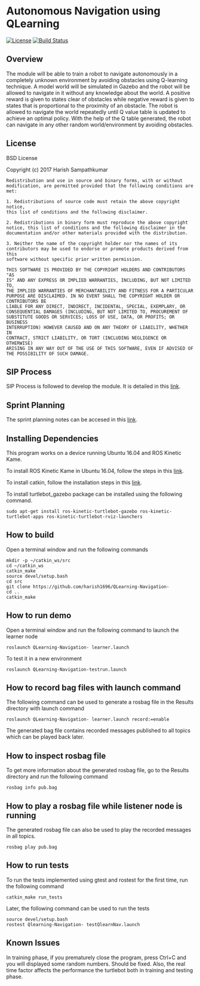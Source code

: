 # Autonomous Navigation using QLearning
[![License](https://img.shields.io/badge/License-BSD%203--Clause-blue.svg)](https://opensource.org/licenses/BSD-3-Clause)
[![Build Status](https://travis-ci.org/harish1696/QLearning-Navigation-.svg?branch=master)](https://travis-ci.org/harish1696/QLearning-Navigation-)

## Overview

The module will be able to train a robot to navigate autonomously in a completely unknown environment by avoiding obstacles using Q-learning technique. A model world will be simulated in Gazebo and the robot will be allowed to navigate in it without any knowledge about the world. A positive reward is given to states clear of obstacles while negative reward is given to states that is proportional to the proximity of an obstacle. The robot is allowed to navigate the world repeatedly until Q value table is updated to achieve an optimal policy. With the help of the Q table generated, the robot can navigate in any other random world/environment by avoiding obstacles.

## License
BSD License

Copyright (c) 2017 Harish Sampathkumar

```
Redistribution and use in source and binary forms, with or without  
modification, are permitted provided that the following conditions are 
met:
 
1. Redistributions of source code must retain the above copyright notice, 
this list of conditions and the following disclaimer.
 
2. Redistributions in binary form must reproduce the above copyright 
notice, this list of conditions and the following disclaimer in the   
documentation and/or other materials provided with the distribution.
 
3. Neither the name of the copyright holder nor the names of its 
contributors may be used to endorse or promote products derived from this 
software without specific prior written permission.
 
THIS SOFTWARE IS PROVIDED BY THE COPYRIGHT HOLDERS AND CONTRIBUTORS "AS 
IS" AND ANY EXPRESS OR IMPLIED WARRANTIES, INCLUDING, BUT NOT LIMITED TO, 
THE IMPLIED WARRANTIES OF MERCHANTABILITY AND FITNESS FOR A PARTICULAR 
PURPOSE ARE DISCLAIMED. IN NO EVENT SHALL THE COPYRIGHT HOLDER OR 
CONTRIBUTORS BE 
LIABLE FOR ANY DIRECT, INDIRECT, INCIDENTAL, SPECIAL, EXEMPLARY, OR 
CONSEQUENTIAL DAMAGES (INCLUDING, BUT NOT LIMITED TO, PROCUREMENT OF 
SUBSTITUTE GOODS OR SERVICES; LOSS OF USE, DATA, OR PROFITS; OR BUSINESS 
INTERRUPTION) HOWEVER CAUSED AND ON ANY THEORY OF LIABILITY, WHETHER IN 
CONTRACT, STRICT LIABILITY, OR TORT (INCLUDING NEGLIGENCE OR OTHERWISE) 
ARISING IN ANY WAY OUT OF THE USE OF THIS SOFTWARE, EVEN IF ADVISED OF 
THE POSSIBILITY OF SUCH DAMAGE.
```

## SIP Process
SIP Process is followed to develop the module. It is detailed in this [link](https://docs.google.com/spreadsheets/d/1iwXafoxuYP-64WJcZ8xOhcCnD-_6G_7DA12rQynheLY/edit#gid=0).

## Sprint Planning
The sprint planning notes can be accesed in this [link](https://docs.google.com/document/d/1guVZCdS4A_2YL14LjqNll8VrVJQzgvoqjZ6OoDONSNw/edit).

## Installing Dependencies
This program works on a device running Ubuntu 16.04 and ROS Kinetic Kame.

To install ROS Kinetic Kame in Ubuntu 16.04, follow the steps in this [link](http://wiki.ros.org/kinetic/Installation/Ubuntu).

To install catkin, follow the installation steps in this [link](http://wiki.ros.org/catkin).

To install turtlebot_gazebo package can be installed using the following command.

```
sudo apt-get install ros-kinetic-turtlebot-gazebo ros-kinetic-turtlebot-apps ros-kinetic-turtlebot-rviz-launchers
```
## How to build
Open a terminal window and run the following commands

```
mkdir -p ~/catkin_ws/src
cd ~/catkin_ws
catkin_make
source devel/setup.bash
cd src
git clone https://github.com/harish1696/QLearning-Navigation-
cd ..
catkin_make
```

## How to run demo

Open a terminal window and run the following command to launch the learner node

```
roslaunch QLearning-Navigation- learner.launch
```
To test it in a new environment

```
roslaunch QLearning-Navigation-testrun.launch
```
## How to record bag files with launch command
The following command can be used to generate a rosbag file in the Results directory with launch command

```
roslaunch QLearning-Navigation- learner.launch record:=enable
```

The generated bag file contains recorded messages published to all topics which can be played back later.

## How to inspect rosbag file
To get more information about the generated rosbag file, go to the Results directory and run the following command

```
rosbag info pub.bag
```

## How to play a rosbag file while listener node is running 
The generated rosbag file can also be used to play the recorded messages in all topics. 

```
rosbag play pub.bag
```
 
## How to run tests
To run the tests implemented using gtest and rostest for the first time, run the following command

```
catkin_make run_tests
```

Later, the following command can be used to run the tests

```
source devel/setup.bash
rostest Qlearning-Navigation- testQlearnNav.launch
```
## Known Issues
In training phase, if you prematurely close the program, press Ctrl+C and you will displayed some random numbers. Should be fixed.
Also, the real time factor affects the performance the turtlebot both in training and testing phase.

